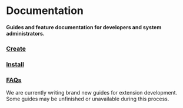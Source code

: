 # Documentation
<h4 class="fw-light">Guides and feature documentation for developers and system administrators.</h4>

<div class="row row-cols-1 row-cols-lg-3 align-items-stretch g-4 py-3 pt-4">
  <div class="col">
    <a href="?page=getting-started/Extension-development" class="link-underline-opacity-0 link-underline">
      <div class="card card-cover h-100 overflow-hidden rounded-4 bg-primary border-primary docs-link-primary">
        <div class="d-flex flex-column h-100 p-4 text-shadow-1 text">
          <h3 class="fw-bolder"><i class="bi bi-puzzle-fill" style="font-size:27px"></i> Create</h3>
        </div>
      </div>
    </a>
  </div>
  <div class="col">
    <a href="?page=getting-started/Installation" class="link-underline-opacity-0 link-underline">
      <div class="card card-cover h-100 overflow-hidden rounded-4 bg-dark-subtle docs-link">
        <div class="d-flex flex-column h-100 p-4 text-shadow-1">
          <h3 class="fw-bold"><i class="bi bi-cloud-arrow-down-fill" style="font-size:27px"></i> Install</h3>
        </div>
      </div>
    </a>
  </div>
  <div class="col">
    <a href="?page=getting-started/Frequently-asked-questions" class="link-underline-opacity-0 link-underline">
      <div class="card card-cover h-auto overflow-hidden rounded-4 bg-dark-subtle docs-link">
        <div class="d-flex flex-column h-100 p-4 text-shadow-1">
          <h3 class="fw-bold"><i class="bi bi-question-diamond-fill" style="font-size:27px"></i> FAQs</h3>
        </div>
      </div>
    </a>
  </div>
</div>

<div class="alert mt-3 rounded-4 border" role="alert">
  <i class="bi bi-quote mb-1" style="font-size:23px; float: left;"></i>
  <div class="ps-3 ms-3">We are currently writing brand new guides for extension development. Some guides may be unfinished or unavailable during this process.</div>
</div>
